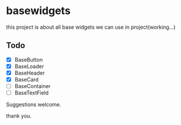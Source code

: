# basewidgets

this project is about all base widgets we can use in project(working...)

## Todo

 - [x] BaseButton
 - [x] BaseLoader
 - [x] BaseHeader
 - [x] BaseCard
 - [ ] BaseContainer
 - [ ] BaseTextField

Suggestions welcome.

thank you.
